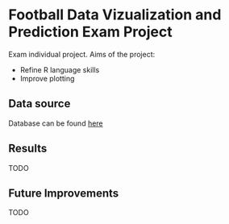 # Football Data Vizualization and Prediction Exam Project

Exam individual project. Aims of the project:
- Refine R language skills
- Improve plotting

## Data source

Database can be found [here](https://www.kaggle.com/datasets/hugomathien/soccer)

## Results

TODO

## Future Improvements

TODO